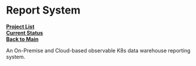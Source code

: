 # Report System

**[Project List](../project_list.md)**\
**[Current Status](../../development/status/weekly/current_status.md)**\
**[Back to Main](../../README.md)**

An On-Premise and Cloud-based observable K8s data warehouse reporting system.
